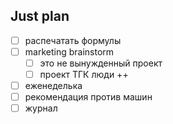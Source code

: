## Just plan
- [ ] распечатать формулы
- [ ] marketing brainstorm 
	- [ ] это не вынужденный проект
	- [ ] проект ТГК люди ++
- [ ] еженеделька
- [ ] рекомендация против машин
- [ ] журнал

